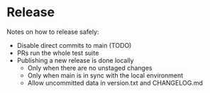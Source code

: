 # Release

Notes on how to release safely:

- Disable direct commits to main (TODO)
- PRs run the whole test suite
- Publishing a new release is done locally
  - Only when there are no unstaged changes
  - Only when main is in sync with the local environment
  - Allow uncommitted data in version.txt and CHANGELOG.md
